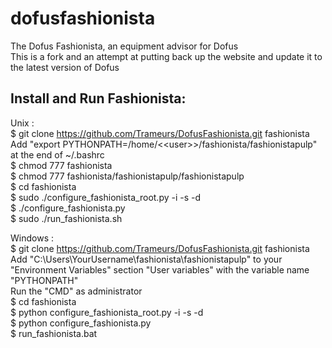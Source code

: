 # dofusfashionista
The Dofus Fashionista, an equipment advisor for Dofus    
This is a fork and an attempt at putting back up the website and update it to the latest version of Dofus

## Install and Run Fashionista:

Unix :     
$ git clone https://github.com/Trameurs/DofusFashionista.git fashionista  
Add "export PYTHONPATH=/home/<\<user\>>/fashionista/fashionistapulp" at the end of ~/.bashrc  
$ chmod 777 fashionista  
$ chmod 777 fashionista/fashionistapulp/fashionistapulp  
$ cd fashionista  
$ sudo ./configure_fashionista_root.py -i -s -d  
$ ./configure_fashionista.py  
$ sudo ./run_fashionista.sh  

Windows :     
$ git clone https://github.com/Trameurs/DofusFashionista.git fashionista   
Add "C:\Users\YourUsername\fashionista\fashionistapulp" to your "Environment Variables" section "User variables" with the variable name "PYTHONPATH"    
Run the "CMD" as administrator    
$ cd fashionista    
$ python configure_fashionista_root.py -i -s -d    
$ python configure_fashionista.py    
$ run_fashionista.bat    
